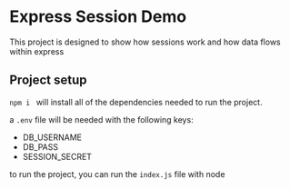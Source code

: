 # Express Session Demo

This project is designed to show how sessions work and how data flows within express

## Project setup

`npm i ` will install all of the dependencies needed to run the project.

a `.env` file will be needed with the following keys:

* DB_USERNAME
* DB_PASS
* SESSION_SECRET

to run the project, you can run the `index.js` file with node